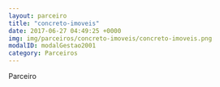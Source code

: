 ```yaml
---
layout: parceiro
title: "concreto-imoveis"
date: 2017-06-27 04:49:25 +0000
img: img/parceiros/concreto-imoveis/concreto-imoveis.png
modalID: modalGestao2001
category: Parceiros
---
```

Parceiro